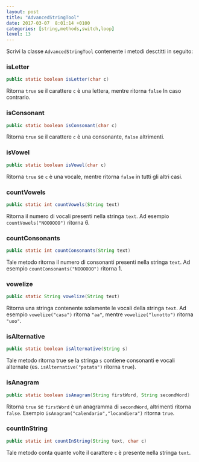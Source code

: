 ```yaml
---
layout: post
title: "AdvancedStringTool"
date: 2017-03-07  8:01:14 +0100
categories: [string,methods,switch,loop]
level: 13
---
```



Scrivi la classe `AdvancedStringTool` contenente i metodi desctitti in seguito:

### isLetter

~~~java
public static boolean isLetter(char c)
~~~

Ritorna `true` se il carattere `c` è una lettera, mentre ritorna `false` In caso contrario.

### isConsonant
~~~java
public static boolean isConsonant(char c)
~~~

Ritorna `true` se il carattere `c` è una consonante, `false` altrimenti.

### isVowel
~~~java
public static boolean isVowel(char c)
~~~

Ritorna `true` se `c` è una vocale, mentre ritorna `false` in tutti gli altri casi.

### countVowels

~~~java
public static int countVowels(String text)
~~~

Ritorna il numero di vocali presenti nella stringa `text`. Ad esempio `countVowels("NOOOOOO")` ritorna 6.

### countConsonants
~~~java
public static int countConsonants(String text)
~~~

Tale metodo ritorna il numero di consonanti presenti nella stringa `text`. Ad esempio `countConsonants("NOOOOOO")` ritorna 1.

### vowelize

~~~java
public static String vowelize(String text)
~~~

Ritorna una stringa contenente solamente le vocali della stringa `text`. Ad esempio `vowelize("casa")` ritorna `"aa"`, mentre `vowelize("lunotto")` ritorna `"uoo"`.

### isAlternative

~~~java
public static boolean isAlternative(String s)
~~~

Tale metodo ritorna true se la stringa `s` contiene consonanti e vocali alternate (es. `isAlternative("patata")` ritorna `true`).

### isAnagram

~~~java
public static boolean isAnagram(String firstWord, String secondWord)
~~~

Ritorna `true` se `firstWord` è un anagramma di `secondWord`, altrimenti ritorna `false`. Esempio `isAnagram("calendario","locandiera")` ritorna `true`.

### countInString

~~~java
public static int countInString(String text, char c)
~~~

Tale metodo conta quante volte il carattere `c` è presente nella stringa `text`.